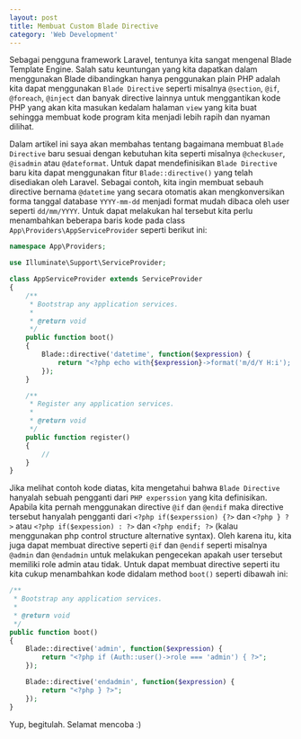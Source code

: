 ```yaml
---
layout: post
title: Membuat Custom Blade Directive
category: 'Web Development'
---
```


Sebagai pengguna framework Laravel, tentunya kita sangat mengenal Blade Template Engine. Salah satu keuntungan yang kita dapatkan dalam menggunakan Blade dibandingkan hanya penggunakan plain PHP adalah kita dapat menggunakan `Blade Directive` seperti misalnya `@section`, `@if`, `@foreach`, `@inject` dan banyak directive lainnya untuk menggantikan kode PHP yang akan kita masukan kedalam halaman `view` yang kita buat sehingga membuat kode program kita menjadi lebih rapih dan nyaman dilihat.

Dalam artikel ini saya akan membahas tentang bagaimana membuat `Blade Directive` baru sesuai dengan kebutuhan kita seperti misalnya `@checkuser`, `@isadmin` atau `@dateformat`. Untuk dapat mendefinisikan `Blade Directive` baru kita dapat menggunakan fitur `Blade::directive()` yang telah disediakan oleh Laravel. Sebagai contoh, kita ingin membuat sebauh directive bernama `@datetime` yang secara otomatis akan mengkonversikan forma tanggal database `YYYY-mm-dd` menjadi format mudah dibaca oleh user seperti `dd/mm/YYYY`. Untuk dapat melakukan hal tersebut kita perlu menambahkan beberapa baris kode pada class `App\Providers\AppServiceProvider` seperti berikut ini:

<!-- break -->

~~~php
namespace App\Providers;

use Illuminate\Support\ServiceProvider;

class AppServiceProvider extends ServiceProvider
{
    /**
     * Bootstrap any application services.
     *
     * @return void
     */
    public function boot()
    {
        Blade::directive('datetime', function($expression) {
            return "<?php echo with{$expression}->format('m/d/Y H:i'); ?>";
        });
    }

    /**
     * Register any application services.
     *
     * @return void
     */
    public function register()
    {
        //
    }
}
~~~

Jika melihat contoh kode diatas, kita mengetahui bahwa `Blade Directive` hanyalah sebuah pengganti dari `PHP experssion` yang kita definisikan. Apabila kita pernah menggunakan directive `@if` dan `@endif` maka directive tersebut hanyalah pengganti dari `<?php if($experssion) {?>` dan `<?php } ?>` atau `<?php if($expession) : ?>` dan `<?php endif; ?>` (kalau menggunakan php control structure alternative syntax). Oleh karena itu, kita juga dapat membuat directive seperti `@if` dan `@endif` seperti misalnya `@admin` dan `@endadmin` untuk melakukan pengecekan apakah user tersebut memiliki role admin atau tidak. Untuk dapat membuat directive seperti itu kita cukup menambahkan kode didalam method `boot()` seperti dibawah ini:

~~~php
/**
 * Bootstrap any application services.
 *
 * @return void
 */
public function boot()
{
    Blade::directive('admin', function($expression) {
        return "<?php if (Auth::user()->role === 'admin') { ?>";
    });

    Blade::directive('endadmin', function($expression) {
        return "<?php } ?>";
    });
}
~~~

Yup, begitulah. Selamat mencoba :)

